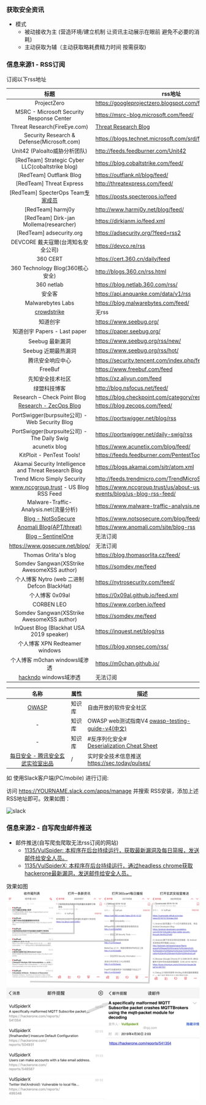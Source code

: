 ### 获取安全资讯

* 模式
  * 被动接收为主 (营造环境/建立机制 让资讯主动展示在眼前 避免不必要的消耗)
  * 主动获取为辅（主动获取略耗费精力时间 按需获取)


### 信息来源1 - RSS订阅

订阅以下rss地址


|标题|rss地址|
|:-------------:|-----|
| ProjectZero | https://googleprojectzero.blogspot.com/feeds/posts/default |
| MSRC - Microsoft Security Response Center | https://msrc-blog.microsoft.com/feed/ |
| Threat Research(FireEye.com) | [Threat Research Blog](https://www.fireeye.com/blog/threat-research/_jcr_content.feed) |
| Security Research & Defense(Microsoft.com) | https://blogs.technet.microsoft.com/srd/feed/|
| Unit42 (Paloalto威胁分析团队) | http://feeds.feedburner.com/Unit42 |
| [RedTeam] Strategic Cyber LLC(cobaltstrike blog)| https://blog.cobaltstrike.com/feed/ |
| [RedTeam] Outflank Blog| https://outflank.nl/blog/feed/ |
| [RedTeam] Threat Express| http://threatexpress.com/feed/ |
| [RedTeam] SpecterOps Team[专家成员](https://specterops.io/who-we-are/the-team) | https://posts.specterops.io/feed|
| [RedTeam] harmj0y| http://www.harmj0y.net/blog/feed/|
| [RedTeam] Dirk-jan Mollema(researcher)|https://dirkjanm.io/feed.xml|
| [RedTeam] adsecurity.org | https://adsecurity.org/?feed=rss2 |
| DEVCORE 戴夫寇爾(台湾知名安全公司)| https://devco.re/rss |
| 360 CERT | https://cert.360.cn/daily/feed |
| 360 Technology Blog(360核心安全) | http://blogs.360.cn/rss.html|
| 360 netlab |https://blog.netlab.360.com/rss/|
| 安全客 | https://api.anquanke.com/data/v1/rss|
| Malwarebytes Labs | https://blog.malwarebytes.com/feed/|
| [crowdstrike](https://www.crowdstrike.com/blog/) | 无rss |
| 知道创宇|https://www.seebug.org/ |
| 知道创宇 Papers - Last paper |https://paper.seebug.org/|
| Seebug 最新漏洞 | https://www.seebug.org/rss/new/|
| Seebug 近期最热漏洞 | https://www.seebug.org/rss/hot/|
| 腾讯安全响应中心 | https://security.tencent.com/index.php/feed/blog/0|
| FreeBuf | https://www.freebuf.com/feed|
| 先知安全技术社区 | https://xz.aliyun.com/feed |
| 绿盟科技博客 | http://blog.nsfocus.net/feed/ |
| Research – Check Point Blog | https://blog.checkpoint.com/category/research/feed/ |
| [Research - ZecOps Blog](https://blog.zecops.com/) | https://blog.zecops.com/feed/ |
| PortSwigger(burpsuite公司) - Web Security Blog | https://portswigger.net/blog/rss |
| PortSwigger(burpsuite公司) - The Daily Swig | https://portswigger.net/daily-swig/rss |
| acunetix blog | https://www.acunetix.com/blog/feed/ |
| KitPloit - PenTest Tools! | https://feeds.feedburner.com/PentestTools |
| Akamai Security Intelligence and Threat Research Blog | https://blogs.akamai.com/sitr/atom.xml |
| Trend Micro Simply Security | http://feeds.trendmicro.com/TrendMicroSimplySecurity |
| www.nccgroup.trust - US Blog RSS Feed |https://www.nccgroup.trust/us/about-us/newsroom-and-events/blog/us-blog-rss-feed/|
| Malware-Traffic-Analysis.net(流量分析) | https://www.malware-traffic-analysis.net/blog-entries.rss |
| [Blog - NotSoSecure](https://www.notsosecure.com/blog/) | https://www.notsosecure.com/blog/feed/ |
| [Anomali Blog(APT/threat)](https://www.anomali.com/blog) | https://www.anomali.com/site/blog-rss |
| [Blog – SentinelOne](https://www.sentinelone.com/blog/) | 无法订阅 |
| https://www.gosecure.net/blog/ | 无法订阅 |
| Thomas Orlita's blog| https://blog.thomasorlita.cz/feed/ |
| Somdev Sangwan(XSStrike AwesomeXSS author) | https://somdev.me/feed |
| 个人博客 Nytro (web 二进制 Defcon BlackHat) |https://nytrosecurity.com/feed/|
| 个人博客 0x09al | https://0x09al.github.io/feed.xml|
| CORBEN LEO |https://www.corben.io/feed|
| Somdev Sangwan(XSStrike AwesomeXSS author) | https://somdev.me/feed |
| InQuest Blog (Blackhat USA 2019 speaker)| https://inquest.net/blog/rss |
| 个人博客 XPN Redteamer windows | https://blog.xpnsec.com/rss/ |
| 个人博客 m0chan windows域渗透 | https://m0chan.github.io/ |
| [hackndo](https://en.hackndo.com/archives/) windows域渗透| 无法订阅 |

|名称|属性|描述|
|:-------------:|--|-----|
|[OWASP](https://www.owasp.org/index.php/Main_Page)|知识库|自由开放的软件安全社区|
|-|知识库|OWASP web测试指南V4 [owasp-testing-guide-v4(中文)](https://kennel209.gitbooks.io/owasp-testing-guide-v4/content/zh/index.html)|
|-|知识库|#反序列化安全# [Deserialization Cheat Sheet](https://www.owasp.org/index.php/Deserialization_Cheat_Sheet)|
|[每日安全 - 腾讯安全玄武实验室出品](https://sec.today/)|/|实时安全技术信息推送 https://sec.today/pulses/|





如 使用Slack客户端(PC/mobile) 进行订阅:

访问 https://YOURNAME.slack.com/apps/manage 并搜索 RSS安装，添加上述RSS地址即可。效果如图：

![slack](https://images2.imgbox.com/04/ec/AVZP9xil_o.png)

### 信息来源2 - 自写爬虫邮件推送

* 邮件推送(自写爬虫爬取无法rss订阅的网站)
  * [1135/VulSpider: 本程序在后台持续运行，获取最新漏洞及每日简报，发送邮件给安全人员。](https://github.com/1135/VulSpider)
  * [1135/VulSpiderX: 本程序在后台持续运行，通过headless chrome获取hackerone最新漏洞，发送邮件给安全人员。](https://github.com/1135/VulSpiderX)

效果如图
![all](https://github.com/1135/notes/blob/master/imgs/vulspider.png?raw=true)
![all](https://github.com/1135/notes/blob/master/imgs/vulspiderX.png?raw=true)
